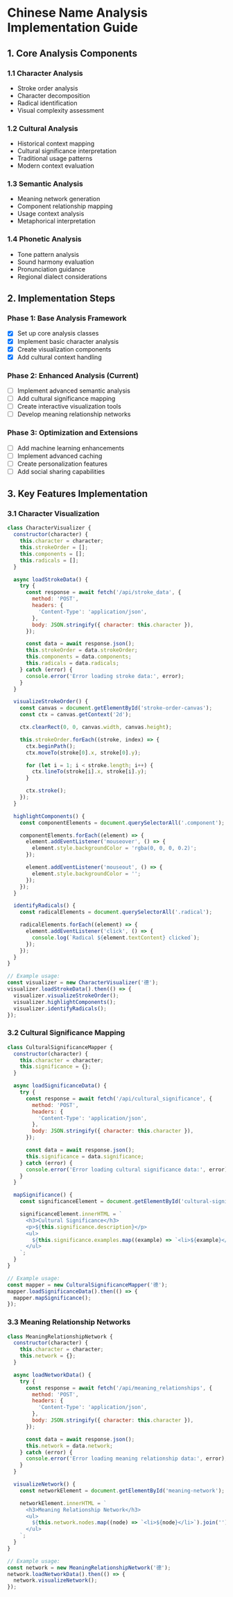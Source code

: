 # Chinese Name Analysis Implementation Guide

## 1. Core Analysis Components

### 1.1 Character Analysis
- Stroke order analysis
- Character decomposition
- Radical identification
- Visual complexity assessment

### 1.2 Cultural Analysis
- Historical context mapping
- Cultural significance interpretation
- Traditional usage patterns
- Modern context evaluation

### 1.3 Semantic Analysis
- Meaning network generation
- Component relationship mapping
- Usage context analysis
- Metaphorical interpretation

### 1.4 Phonetic Analysis
- Tone pattern analysis
- Sound harmony evaluation
- Pronunciation guidance
- Regional dialect considerations

## 2. Implementation Steps

### Phase 1: Base Analysis Framework
- [x] Set up core analysis classes
- [x] Implement basic character analysis
- [x] Create visualization components
- [x] Add cultural context handling

### Phase 2: Enhanced Analysis (Current)
- [ ] Implement advanced semantic analysis
- [ ] Add cultural significance mapping
- [ ] Create interactive visualization tools
- [ ] Develop meaning relationship networks

### Phase 3: Optimization and Extensions
- [ ] Add machine learning enhancements
- [ ] Implement advanced caching
- [ ] Create personalization features
- [ ] Add social sharing capabilities

## 3. Key Features Implementation

### 3.1 Character Visualization
```javascript
class CharacterVisualizer {
  constructor(character) {
    this.character = character;
    this.strokeOrder = [];
    this.components = [];
    this.radicals = [];
  }

  async loadStrokeData() {
    try {
      const response = await fetch('/api/stroke_data', {
        method: 'POST',
        headers: {
          'Content-Type': 'application/json',
        },
        body: JSON.stringify({ character: this.character }),
      });

      const data = await response.json();
      this.strokeOrder = data.strokeOrder;
      this.components = data.components;
      this.radicals = data.radicals;
    } catch (error) {
      console.error('Error loading stroke data:', error);
    }
  }

  visualizeStrokeOrder() {
    const canvas = document.getElementById('stroke-order-canvas');
    const ctx = canvas.getContext('2d');

    ctx.clearRect(0, 0, canvas.width, canvas.height);

    this.strokeOrder.forEach((stroke, index) => {
      ctx.beginPath();
      ctx.moveTo(stroke[0].x, stroke[0].y);

      for (let i = 1; i < stroke.length; i++) {
        ctx.lineTo(stroke[i].x, stroke[i].y);
      }

      ctx.stroke();
    });
  }

  highlightComponents() {
    const componentElements = document.querySelectorAll('.component');

    componentElements.forEach((element) => {
      element.addEventListener('mouseover', () => {
        element.style.backgroundColor = 'rgba(0, 0, 0, 0.2)';
      });

      element.addEventListener('mouseout', () => {
        element.style.backgroundColor = '';
      });
    });
  }

  identifyRadicals() {
    const radicalElements = document.querySelectorAll('.radical');

    radicalElements.forEach((element) => {
      element.addEventListener('click', () => {
        console.log(`Radical ${element.textContent} clicked`);
      });
    });
  }
}

// Example usage:
const visualizer = new CharacterVisualizer('德');
visualizer.loadStrokeData().then(() => {
  visualizer.visualizeStrokeOrder();
  visualizer.highlightComponents();
  visualizer.identifyRadicals();
});
```

### 3.2 Cultural Significance Mapping
```javascript
class CulturalSignificanceMapper {
  constructor(character) {
    this.character = character;
    this.significance = {};
  }

  async loadSignificanceData() {
    try {
      const response = await fetch('/api/cultural_significance', {
        method: 'POST',
        headers: {
          'Content-Type': 'application/json',
        },
        body: JSON.stringify({ character: this.character }),
      });

      const data = await response.json();
      this.significance = data.significance;
    } catch (error) {
      console.error('Error loading cultural significance data:', error);
    }
  }

  mapSignificance() {
    const significanceElement = document.getElementById('cultural-significance');

    significanceElement.innerHTML = `
      <h3>Cultural Significance</h3>
      <p>${this.significance.description}</p>
      <ul>
        ${this.significance.examples.map((example) => `<li>${example}</li>`).join('')}
      </ul>
    `;
  }
}

// Example usage:
const mapper = new CulturalSignificanceMapper('德');
mapper.loadSignificanceData().then(() => {
  mapper.mapSignificance();
});
```

### 3.3 Meaning Relationship Networks
```javascript
class MeaningRelationshipNetwork {
  constructor(character) {
    this.character = character;
    this.network = {};
  }

  async loadNetworkData() {
    try {
      const response = await fetch('/api/meaning_relationships', {
        method: 'POST',
        headers: {
          'Content-Type': 'application/json',
        },
        body: JSON.stringify({ character: this.character }),
      });

      const data = await response.json();
      this.network = data.network;
    } catch (error) {
      console.error('Error loading meaning relationship data:', error);
    }
  }

  visualizeNetwork() {
    const networkElement = document.getElementById('meaning-network');

    networkElement.innerHTML = `
      <h3>Meaning Relationship Network</h3>
      <ul>
        ${this.network.nodes.map((node) => `<li>${node}</li>`).join('')}
      </ul>
    `;
  }
}

// Example usage:
const network = new MeaningRelationshipNetwork('德');
network.loadNetworkData().then(() => {
  network.visualizeNetwork();
});